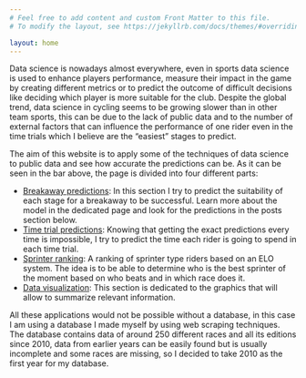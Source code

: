 ```yaml
---
# Feel free to add content and custom Front Matter to this file.
# To modify the layout, see https://jekyllrb.com/docs/themes/#overriding-theme-defaults

layout: home
---
```


Data science is nowadays almost everywhere, even in sports data science is used to enhance players performance, measure their impact in the game by creating different metrics or to predict the outcome of difficult decisions like deciding which player is more suitable for the club. Despite the global trend, data science in cycling seems to be growing slower than in other team sports, this can be due to the lack of public data and to the number of external factors that can influence the performance of one rider even in the time trials which I believe are the “easiest” stages to predict. 

The aim of this website is to apply some of the techniques of data science to public data and see how accurate the predictions can be. As it can be seen in the bar above, the page is divided into four different parts:
- [Breakaway predictions](/breakaway/): In this section I try to predict the suitability of each stage for a breakaway to be successful. Learn more about the model in the dedicated page and look for the predictions in the posts section below.
- [Time trial predictions](/itt/): Knowing that getting the exact predictions every time is impossible, I try to predict the time each rider is going to spend in each time trial.
- [Sprinter ranking](/sprinters/): A ranking of sprinter type riders based on an ELO system. The idea is to be able to determine who is the best sprinter of the moment based on who beats and in which race does it.
- [Data visualization](/visualization/): This section is dedicated to the graphics that will allow to summarize relevant information.

All these applications would not be possible without a database, in this case I am using a database I made myself by using web scraping techniques. The database contains data of around 250 different races and all its editions since 2010, data from earlier years can be easily found but is usually incomplete and some races are missing, so I decided to take 2010 as the first year for my database.
